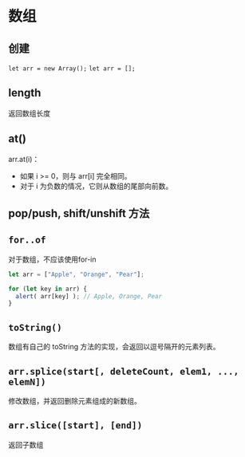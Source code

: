 # 数组
## 创建
`let arr = new Array();`
`let arr = [];`
## length
返回数组长度
## at()
arr.at(i)：
- 如果 i >= 0，则与 arr[i] 完全相同。
- 对于 i 为负数的情况，它则从数组的尾部向前数。
## pop/push, shift/unshift 方法
## `for..of`
对于数组，不应该使用for-in
```js
let arr = ["Apple", "Orange", "Pear"];

for (let key in arr) {
  alert( arr[key] ); // Apple, Orange, Pear
}
```
## `toString()`
数组有自己的 toString 方法的实现，会返回以逗号隔开的元素列表。 
## `arr.splice(start[, deleteCount, elem1, ..., elemN])`
修改数组，并返回删除元素组成的新数组。
## `arr.slice([start], [end])`
返回子数组